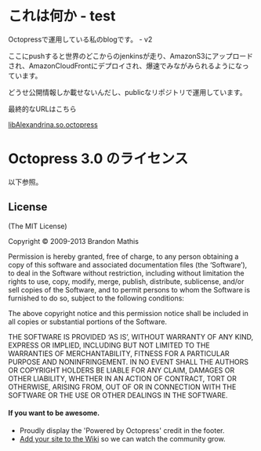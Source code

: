 # これは何か - test

Octopressで運用している私のblogです。 - v2

ここにpushすると世界のどこからのjenkinsが走り、AmazonS3にアップロードされ、AmazonCloudFrontにデプロイされ、爆速でみながみられるようになっています。

どうせ公開情報しか載せないんだし、publicなリポジトリで運用しています。

最終的なURLはこちら

[libAlexandrina.so.octopress](http://octopress.phalanxware.com/)

# Octopress 3.0 のライセンス

以下参照。

## License
(The MIT License)

Copyright © 2009-2013 Brandon Mathis

Permission is hereby granted, free of charge, to any person obtaining a copy of this software and associated documentation files (the ‘Software’), to deal in the Software without restriction, including without limitation the rights to use, copy, modify, merge, publish, distribute, sublicense, and/or sell copies of the Software, and to permit persons to whom the Software is furnished to do so, subject to the following conditions:

The above copyright notice and this permission notice shall be included in all copies or substantial portions of the Software.

THE SOFTWARE IS PROVIDED ‘AS IS’, WITHOUT WARRANTY OF ANY KIND, EXPRESS OR IMPLIED, INCLUDING BUT NOT LIMITED TO THE WARRANTIES OF MERCHANTABILITY, FITNESS FOR A PARTICULAR PURPOSE AND NONINFRINGEMENT. IN NO EVENT SHALL THE AUTHORS OR COPYRIGHT HOLDERS BE LIABLE FOR ANY CLAIM, DAMAGES OR OTHER LIABILITY, WHETHER IN AN ACTION OF CONTRACT, TORT OR OTHERWISE, ARISING FROM, OUT OF OR IN CONNECTION WITH THE SOFTWARE OR THE USE OR OTHER DEALINGS IN THE SOFTWARE.


#### If you want to be awesome.
- Proudly display the 'Powered by Octopress' credit in the footer.
- [Add your site to the Wiki](https://github.com/imathis/octopress/wiki/Octopress-Sites/_edit) so we can watch the community grow.
